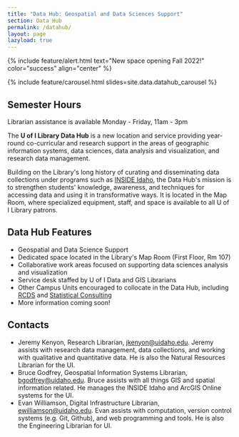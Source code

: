 ```yaml
---
title: "Data Hub: Geospatial and Data Sciences Support"
section: Data Hub
permalink: /datahub/
layout: page
lazyload: true
---
```


{% include feature/alert.html text="<span class='h5'>New space opening Fall 2022!</span>" color="success" align="center" %}

{% include feature/carousel.html slides=site.data.datahub_carousel %}

<div class="alert alert-info text-center mt-3 mb-3" role="alert">
<h2 class="alert-heading h5"><span class="fas fa-clock"></span> Semester Hours</h2>
<p>Librarian assistance is available Monday - Friday, 11am - 3pm</p>
</div>

The **U of I Library Data Hub** is a new location and service providing year-round co-curricular and research support in the areas of geographic information systems, data sciences, data analysis and visualization, and research data management.

Building on the Library's long history of curating and disseminating data collections under programs such as [INSIDE Idaho](https://insideidaho.org/), the Data Hub's mission is to strengthen students' knowledge, awareness, and techniques for accessing data and using it in transformative ways. 
It is located in the Map Room, where specialized equipment, staff, and space is available to all U of I Library patrons.

## Data Hub Features

- Geospatial and Data Science Support 
- Dedicated space located in the Library's Map Room (First Floor, Rm 107) 
- Collaborative work areas focused on supporting data sciences analysis and visualization 
- Service desk staffed by U of I Data and GIS Librarians 
- Other Campus Units encouraged to collocate in the Data Hub, including [RCDS](https://www.iids.uidaho.edu/rcds.php) and [Statistical Consulting](https://www.uidaho.edu/sci/mathstat/centers/scc)
- More information coming soon!

## Contacts

- Jeremy Kenyon, Research Librarian, jkenyon@uidaho.edu. Jeremy assists with research data management, data collections, and working with qualitative and quantitative data. He is also the Natural Resources Librarian for the UI.  
- Bruce Godfrey, Geospatial Information Systems Librarian, bgodfrey@uidaho.edu. Bruce assists with all things GIS and spatial information related. He manages the INSIDE Idaho and ArcGIS Online systems for the UI.  
- Evan Williamson, Digital Infrastructure Librarian, ewilliamson@uidaho.edu. Evan assists with computation, version control systems (e.g. Git, Github), and web programming and tools. He is also the Engineering Librarian for UI.  
